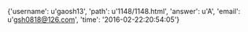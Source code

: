 {'username': u'gaosh13', 'path': u'1148/1148.html', 'answer': u'A', 'email': u'gsh0818@126.com', 'time': '2016-02-22:20:54:05'}